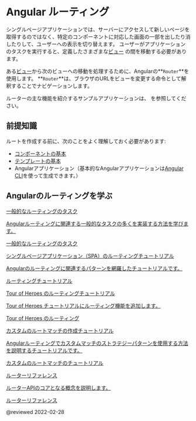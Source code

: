 # Angular ルーティング

シングルページアプリケーションでは、サーバーにアクセスして新しいページを取得するのではなく、特定のコンポーネントに対応した画面の一部を出したり消したりして、ユーザーへの表示を切り替えます。
ユーザーがアプリケーションのタスクを実行すると、定義したさまざまな[ビュー](guide/glossary#view "Definition of view") の間を移動する必要があります。

ある[ビュー](guide/glossary#view)から次のビューへの移動を処理するために、Angularの**`Router`**を使用します。
**`Router`**は、ブラウザのURLをビューを変更する命令として解釈することでナビゲーションします。

ルーターの主な機能を紹介するサンプルアプリケーションは、<live-example name="router"></live-example> を参照してください。

## 前提知識

ルートを作成する前に、次のことをよく理解しておく必要があります:

*   [コンポーネントの基本](guide/architecture-components)
*   [テンプレートの基本](guide/glossary#template)
*   Angularアプリケーション（基本的なAngularアプリケーションは[Angular CLI](cli)を使って生成できます。）

## Angularのルーティングを学ぶ

<div class="card-container">
  <a href="guide/router" class="docs-card" title="Common routing tasks">
    <section>一般的なルーティングのタスク</section>
    <p>Angularルーティングに関連する一般的なタスクの多くを実装する方法を学びます。</p>
    <p class="card-footer">一般的なルーティングのタスク</p>
  </a>
  <a href="guide/router-tutorial" class="docs-card" title="Routing SPA tutorial">
    <section>シングルページアプリケーション（SPA）のルーティングチュートリアル</section>
    <p>Angularのルーティングに関連するパターンを網羅したチュートリアルです。</p>
    <p class="card-footer">ルーティングチュートリアル</p>
  </a>
  <a href="guide/router-tutorial-toh" class="docs-card" title="Routing Tour of Heroes">
    <section>Tour of Heroes のルーティングチュートリアル</section>
    <p>Tour of Heroes チュートリアルにルーティング機能を追加します。</p>
    <p class="card-footer">Tour of Heroes のルーティング</p>
  </a>
  <a href="guide/routing-with-urlmatcher" class="docs-card" title="Creating custom route matches tutorial">
    <section>カスタムのルートマッチの作成チュートリアル</section>
    <p>Angularルーティングでカスタムマッチのストラテジーパターンを使用する方法を説明するチュートリアルです。</p>
    <p class="card-footer">カスタムのルートマッチのチュートリアル</p>
  </a>
  <a href="guide/router-reference" class="docs-card" title="Router reference">
    <section>ルーターリファレンス</section>
    <p>ルーターAPIのコアとなる概念を説明します。</p>
    <p class="card-footer">ルーターリファレンス</p>
  </a>
</div>

<!-- links -->

<!-- external links -->

<!-- end links -->

@reviewed 2022-02-28
